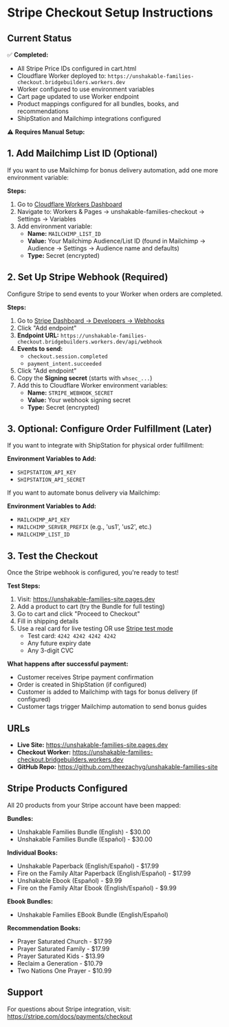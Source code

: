 # Stripe Checkout Setup Instructions

## Current Status

✅ **Completed:**
- All Stripe Price IDs configured in cart.html
- Cloudflare Worker deployed to: `https://unshakable-families-checkout.bridgebuilders.workers.dev`
- Worker configured to use environment variables
- Cart page updated to use Worker endpoint
- Product mappings configured for all bundles, books, and recommendations
- ShipStation and Mailchimp integrations configured

⚠️ **Requires Manual Setup:**

## 1. Add Mailchimp List ID (Optional)

If you want to use Mailchimp for bonus delivery automation, add one more environment variable:

**Steps:**
1. Go to [Cloudflare Workers Dashboard](https://dash.cloudflare.com/)
2. Navigate to: Workers & Pages → unshakable-families-checkout → Settings → Variables
3. Add environment variable:
   - **Name:** `MAILCHIMP_LIST_ID`
   - **Value:** Your Mailchimp Audience/List ID (found in Mailchimp → Audience → Settings → Audience name and defaults)
   - **Type:** Secret (encrypted)

## 2. Set Up Stripe Webhook (Required)

Configure Stripe to send events to your Worker when orders are completed.

**Steps:**
1. Go to [Stripe Dashboard → Developers → Webhooks](https://dashboard.stripe.com/webhooks)
2. Click "Add endpoint"
3. **Endpoint URL:** `https://unshakable-families-checkout.bridgebuilders.workers.dev/api/webhook`
4. **Events to send:**
   - `checkout.session.completed`
   - `payment_intent.succeeded`
5. Click "Add endpoint"
6. Copy the **Signing secret** (starts with `whsec_...`)
7. Add this to Cloudflare Worker environment variables:
   - **Name:** `STRIPE_WEBHOOK_SECRET`
   - **Value:** Your webhook signing secret
   - **Type:** Secret (encrypted)

## 3. Optional: Configure Order Fulfillment (Later)

If you want to integrate with ShipStation for physical order fulfillment:

**Environment Variables to Add:**
- `SHIPSTATION_API_KEY`
- `SHIPSTATION_API_SECRET`

If you want to automate bonus delivery via Mailchimp:

**Environment Variables to Add:**
- `MAILCHIMP_API_KEY`
- `MAILCHIMP_SERVER_PREFIX` (e.g., 'us1', 'us2', etc.)
- `MAILCHIMP_LIST_ID`

## 3. Test the Checkout

Once the Stripe webhook is configured, you're ready to test!

**Test Steps:**
1. Visit: https://unshakable-families-site.pages.dev
2. Add a product to cart (try the Bundle for full testing)
3. Go to cart and click "Proceed to Checkout"
4. Fill in shipping details
5. Use a real card for live testing OR use [Stripe test mode](https://stripe.com/docs/testing)
   - Test card: `4242 4242 4242 4242`
   - Any future expiry date
   - Any 3-digit CVC

**What happens after successful payment:**
- Customer receives Stripe payment confirmation
- Order is created in ShipStation (if configured)
- Customer is added to Mailchimp with tags for bonus delivery (if configured)
- Customer tags trigger Mailchimp automation to send bonus guides

## URLs

- **Live Site:** https://unshakable-families-site.pages.dev
- **Checkout Worker:** https://unshakable-families-checkout.bridgebuilders.workers.dev
- **GitHub Repo:** https://github.com/theezachyg/unshakable-families-site

## Stripe Products Configured

All 20 products from your Stripe account have been mapped:

**Bundles:**
- Unshakable Families Bundle (English) - $30.00
- Unshakable Families Bundle (Español) - $30.00

**Individual Books:**
- Unshakable Paperback (English/Español) - $17.99
- Fire on the Family Altar Paperback (English/Español) - $17.99
- Unshakable Ebook (Español) - $9.99
- Fire on the Family Altar Ebook (English/Español) - $9.99

**Ebook Bundles:**
- Unshakable Families EBook Bundle (English/Español)

**Recommendation Books:**
- Prayer Saturated Church - $17.99
- Prayer Saturated Family - $17.99
- Prayer Saturated Kids - $13.99
- Reclaim a Generation - $10.79
- Two Nations One Prayer - $10.99

## Support

For questions about Stripe integration, visit: https://stripe.com/docs/payments/checkout
